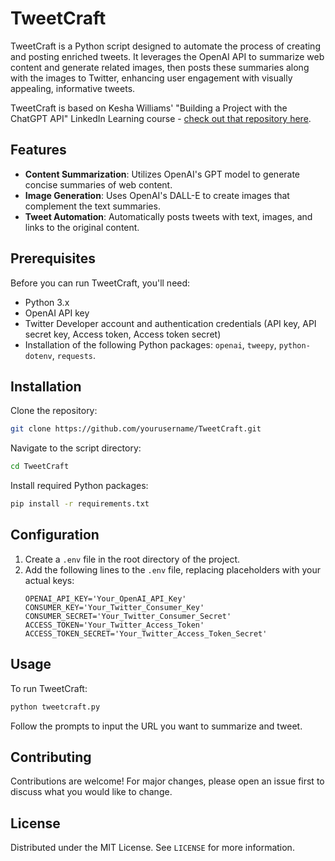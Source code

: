# TweetCraft

TweetCraft is a Python script designed to automate the process of creating and posting enriched tweets. It leverages the OpenAI API to summarize web content and generate related images, then posts these summaries along with the images to Twitter, enhancing user engagement with visually appealing, informative tweets.

TweetCraft is based on Kesha Williams' "Building a Project with the ChatGPT API" LinkedIn Learning course - [check out that repository here](https://github.com/LinkedInLearning/building-a-project-with-the-chatgpt-api-4484140).

## Features

- **Content Summarization**: Utilizes OpenAI's GPT model to generate concise summaries of web content.
- **Image Generation**: Uses OpenAI's DALL-E to create images that complement the text summaries.
- **Tweet Automation**: Automatically posts tweets with text, images, and links to the original content.

## Prerequisites

Before you can run TweetCraft, you'll need:
- Python 3.x
- OpenAI API key
- Twitter Developer account and authentication credentials (API key, API secret key, Access token, Access token secret)
- Installation of the following Python packages: `openai`, `tweepy`, `python-dotenv`, `requests`.

## Installation

Clone the repository:
```bash
git clone https://github.com/yourusername/TweetCraft.git
```

Navigate to the script directory:
```bash
cd TweetCraft
```

Install required Python packages:
```bash
pip install -r requirements.txt
```

## Configuration

1. Create a `.env` file in the root directory of the project.
2. Add the following lines to the `.env` file, replacing placeholders with your actual keys:
   ```
   OPENAI_API_KEY='Your_OpenAI_API_Key'
   CONSUMER_KEY='Your_Twitter_Consumer_Key'
   CONSUMER_SECRET='Your_Twitter_Consumer_Secret'
   ACCESS_TOKEN='Your_Twitter_Access_Token'
   ACCESS_TOKEN_SECRET='Your_Twitter_Access_Token_Secret'
   ```

## Usage

To run TweetCraft:
```bash
python tweetcraft.py
```
Follow the prompts to input the URL you want to summarize and tweet.

## Contributing

Contributions are welcome! For major changes, please open an issue first to discuss what you would like to change.

## License

Distributed under the MIT License. See `LICENSE` for more information.
